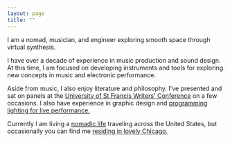 ```yaml
---
layout: page
title: ""
---
```


I am a nomad, musician, and engineer exploring smooth space through virtual synthesis.

I have over a decade of experience in music production and sound design. At this time, I am focused on developing instruments and tools for exploring new concepts in music and electronic performance.

Aside from music, I also enjoy literature and philosophy. I've presented and sat on panels at the [University of St Francis Writers' Conference](https://www.stfrancis.edu/sfwc/) on a few occasions. I also have experience in graphic design and [programming lighting for live performance.](https://www.youtube.com/watch?v=veyInHEq7WU)

Currently I am living a [nomadic life](https://www.instagram.com/p/CaP2nxClPP6/) traveling across the United States, but occasionally you can find me [residing in lovely Chicago.](https://www.instagram.com/p/CW_fPlXPsZ3/)
